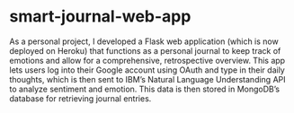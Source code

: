 # smart-journal-web-app

As a personal project, I developed a Flask web application (which is now deployed on Heroku) that functions as a personal journal to keep track of emotions and allow for a comprehensive, retrospective overview. This app lets users log into their Google account using OAuth and type in their daily thoughts, which is then sent to IBM’s Natural Language Understanding API to analyze sentiment and emotion. This data is then stored in MongoDB’s database for retrieving journal entries.
